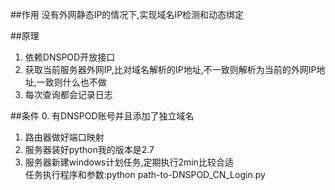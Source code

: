 ##作用
  没有外网静态IP的情况下,实现域名IP检测和动态绑定
  
##原理
1.  依赖DNSPOD开放接口
2.  获取当前服务器外网IP,比对域名解析的IP地址,不一致则解析为当前的外网IP地址,一致则什么也不做
3.  每次查询都会记录日志

##条件
  0. 有DNSPOD账号并且添加了独立域名
  1. 路由器做好端口映射
  2. 服务器装好python我的版本是2.7
  3. 服务器新建windows计划任务,定期执行2min比较合适  
  任务执行程序和参数:python  path-to-DNSPOD_CN_Login.py
